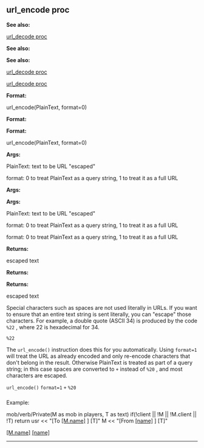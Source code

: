 

 url\_encode proc
------------------




**See also:** 


[url\_decode proc](#/proc/url_decode) 



**See also:** 

**See also:**

[url\_decode proc](#/proc/url_decode) 

[url\_decode proc](#/proc/url_decode)


**Format:** 


 url\_encode(PlainText, format=0)
 


**Format:** 

**Format:**

 url\_encode(PlainText, format=0)



**Args:** 


 PlainText: text to be URL "escaped"
 
 format: 0 to treat PlainText as a query string, 1 to treat it as a full URL
 



**Args:** 

**Args:**

 PlainText: text to be URL "escaped"
 
 format: 0 to treat PlainText as a query string, 1 to treat it as a full URL
 


 format: 0 to treat PlainText as a query string, 1 to treat it as a full URL



**Returns:** 


 escaped text
 


**Returns:** 

**Returns:**

 escaped text


 Special characters such as spaces are not used literally in URLs.
If you want to ensure that an entire text string is sent literally, you can
"escape" those characters. For example, a double quote (ASCII 34) is produced
by the code
 `%22` 
 , where 22 is hexadecimal for 34.



`%22`

 The
 `url_encode()` 
 instruction does this for you
automatically. Using
 `format=1` 
 will treat the URL as already
encoded and only re-encode characters that don't belong in the result.
Otherwise PlainText is treated as part of a query string; in this case spaces
are converted to
 `+` 
 instead of
 `%20` 
 , and most
characters are escaped.



`url_encode()`
`format=1`
`+`
`%20`
### 
 Example:



 mob/verb/Private(M as mob in players, T as text)
 if(!client || !M || !M.client || !T) return
 usr << "\[To
 [[M.name]](?msg=[url_encode(M.key)]) 
 \] [T]"
 M << "\[From
 [[name]](?msg=[url_encode(key)]) 
 \] [T]"

[[M.name]](?msg=[url_encode(M.key)])
[[name]](?msg=[url_encode(key)])


---


